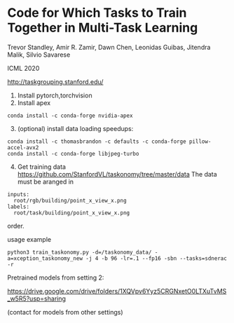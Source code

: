 # Code for Which Tasks to Train Together in Multi-Task Learning

Trevor Standley, Amir R. Zamir, Dawn Chen, Leonidas Guibas, Jitendra Malik, Silvio Savarese

ICML 2020

http://taskgrouping.stanford.edu/

1. Install pytorch,torchvision
2. Install apex
```
conda install -c conda-forge nvidia-apex
```
3. (optional) install data loading speedups:
```
conda install -c thomasbrandon -c defaults -c conda-forge pillow-accel-avx2
conda install -c conda-forge libjpeg-turbo
```
4. Get training data
https://github.com/StanfordVL/taskonomy/tree/master/data
The data must be aranged in 

```
inputs:   
  root/rgb/building/point_x_view_x.png
labels:
  root/task/building/point_x_view_x.png
```
order.

usage example
```
python3 train_taskonomy.py -d=/taskonomy_data/ -a=xception_taskonomy_new -j 4 -b 96 -lr=.1 --fp16 -sbn --tasks=sdnerac -r
```

Pretrained models from setting 2:


https://drive.google.com/drive/folders/1XQVpv6Yyz5CRGNxetO0LTXuTvMS_w5R5?usp=sharing

(contact for models from other settings)
